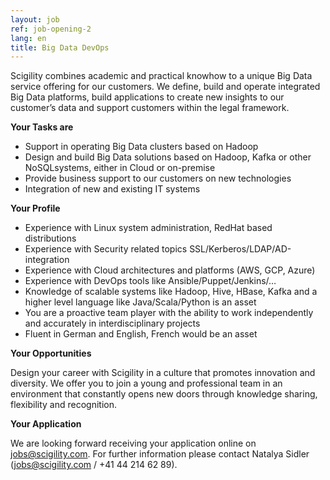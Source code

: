 ```yaml
---
layout: job
ref: job-opening-2
lang: en
title: Big Data DevOps
---
```


Scigility combines academic and practical knowhow to a unique Big Data service offering for our customers. We define, build and operate integrated Big Data platforms, build applications to create new insights to our customer’s data and support customers within the legal framework.

<b>Your Tasks are</b>

* Support in operating Big Data clusters based on Hadoop
* Design and build Big Data solutions based on Hadoop, Kafka or other NoSQLsystems, either in Cloud or on-premise
* Provide business support to our customers on new technologies
* Integration of new and existing IT systems

<b>Your Profile</b>

* Experience with Linux system administration, RedHat based distributions
* Experience with Security related topics SSL/Kerberos/LDAP/AD-integration
* Experience with Cloud architectures and platforms (AWS, GCP, Azure)
* Experience with DevOps tools like Ansible/Puppet/Jenkins/…
* Knowledge of scalable systems like Hadoop, Hive, HBase, Kafka and a higher level language like Java/Scala/Python is an asset
* You are a proactive team player with the ability to work independently and accurately in interdisciplinary projects
* Fluent in German and English, French would be an asset

<b>Your Opportunities</b>

Design your career with Scigility in a culture that promotes innovation and diversity. We offer you to join a young and professional team in an environment that constantly opens new doors through knowledge sharing, flexibility and recognition.

<b>Your Application</b>

We are looking forward receiving your application online on jobs@scigility.com. For further
information please contact Natalya Sidler (jobs@scigility.com / +41 44 214 62 89).